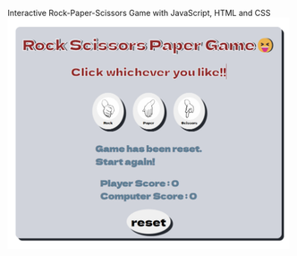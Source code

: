 Interactive Rock-Paper-Scissors Game with JavaScript, HTML and CSS
<img width="814" alt="etch-a-sketch" src="https://raw.githubusercontent.com/fed26sto-fundamentals/rock-paper-scissors-minzikimi/main/preview.png">
